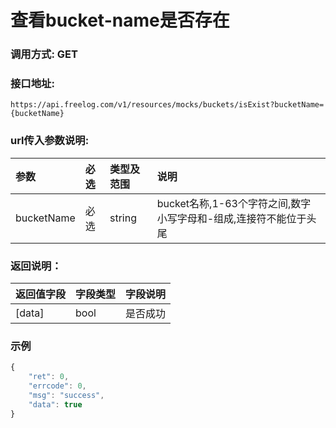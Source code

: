 # 查看bucket-name是否存在

### 调用方式: GET

### 接口地址:

```
https://api.freelog.com/v1/resources/mocks/buckets/isExist?bucketName={bucketName}
```

### url传入参数说明:

| 参数 | 必选 | 类型及范围 | 说明 |
| :--- | :--- | :--- | :--- |
|bucketName|必选|string|bucket名称,1-63个字符之间,数字小写字母和-组成,连接符不能位于头尾|


### 返回说明：

| 返回值字段 | 字段类型 | 字段说明 |
| :--- | :--- | :--- |
| [data] | bool | 是否成功|


### 示例

```js
{
    "ret": 0,
    "errcode": 0,
    "msg": "success",
    "data": true
}
```